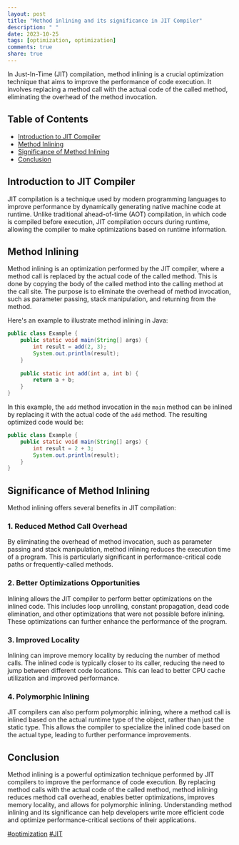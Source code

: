 ```yaml
---
layout: post
title: "Method inlining and its significance in JIT Compiler"
description: " "
date: 2023-10-25
tags: [optimization, optimization]
comments: true
share: true
---
```


In Just-In-Time (JIT) compilation, method inlining is a crucial optimization technique that aims to improve the performance of code execution. It involves replacing a method call with the actual code of the called method, eliminating the overhead of the method invocation.

## Table of Contents
- [Introduction to JIT Compiler](#introduction-to-jit-compiler)
- [Method Inlining](#method-inlining)
- [Significance of Method Inlining](#significance-of-method-inlining)
- [Conclusion](#conclusion)

## Introduction to JIT Compiler

JIT compilation is a technique used by modern programming languages to improve performance by dynamically generating native machine code at runtime. Unlike traditional ahead-of-time (AOT) compilation, in which code is compiled before execution, JIT compilation occurs during runtime, allowing the compiler to make optimizations based on runtime information.

## Method Inlining

Method inlining is an optimization performed by the JIT compiler, where a method call is replaced by the actual code of the called method. This is done by copying the body of the called method into the calling method at the call site. The purpose is to eliminate the overhead of method invocation, such as parameter passing, stack manipulation, and returning from the method.

Here's an example to illustrate method inlining in Java:
```java
public class Example {
    public static void main(String[] args) {
        int result = add(2, 3);
        System.out.println(result);
    }
  
    public static int add(int a, int b) {
        return a + b;
    }
}
```

In this example, the `add` method invocation in the `main` method can be inlined by replacing it with the actual code of the `add` method. The resulting optimized code would be:
```java
public class Example {
    public static void main(String[] args) {
        int result = 2 + 3;
        System.out.println(result);
    }
}
```

## Significance of Method Inlining

Method inlining offers several benefits in JIT compilation:

### 1. Reduced Method Call Overhead

By eliminating the overhead of method invocation, such as parameter passing and stack manipulation, method inlining reduces the execution time of a program. This is particularly significant in performance-critical code paths or frequently-called methods.

### 2. Better Optimizations Opportunities

Inlining allows the JIT compiler to perform better optimizations on the inlined code. This includes loop unrolling, constant propagation, dead code elimination, and other optimizations that were not possible before inlining. These optimizations can further enhance the performance of the program.

### 3. Improved Locality

Inlining can improve memory locality by reducing the number of method calls. The inlined code is typically closer to its caller, reducing the need to jump between different code locations. This can lead to better CPU cache utilization and improved performance.

### 4. Polymorphic Inlining

JIT compilers can also perform polymorphic inlining, where a method call is inlined based on the actual runtime type of the object, rather than just the static type. This allows the compiler to specialize the inlined code based on the actual type, leading to further performance improvements.

## Conclusion

Method inlining is a powerful optimization technique performed by JIT compilers to improve the performance of code execution. By replacing method calls with the actual code of the called method, method inlining reduces method call overhead, enables better optimizations, improves memory locality, and allows for polymorphic inlining. Understanding method inlining and its significance can help developers write more efficient code and optimize performance-critical sections of their applications.

[\#optimization](#optimization) [\#JIT](#jit)